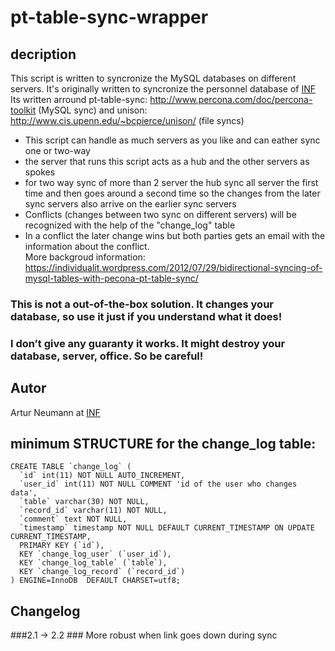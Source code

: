 # pt-table-sync-wrapper #

## decription ##

This script is written to syncronize the MySQL databases on different servers. It's originally written
to syncronize the personnel database of [INF](http://www.inf.org/ "INF")    
Its written arround pt-table-sync: http://www.percona.com/doc/percona-toolkit (MySQL sync)
and unison: http://www.cis.upenn.edu/~bcpierce/unison/ (file syncs)  

* This script can handle as much servers as you like and can eather sync one or two-way
* the server that runs this script acts as a hub and the other servers as spokes
* for two way sync of more than 2 server the hub sync all server the first time and then goes
around a second time so the changes from the later sync servers also arrive on the earlier sync servers
* Conflicts (changes between two sync on different servers) will be recognized with the help of the "change_log" table
* In a conflict the later change wins but both parties gets an email with the information about the conflict.  
More backgroud information: https://individualit.wordpress.com/2012/07/29/bidirectional-syncing-of-mysql-tables-with-pecona-pt-table-sync/  

### This is not a out-of-the-box solution. It changes your database, so use it just if you understand what it does! 
### I don’t give any guaranty it works. It might destroy your database, server, office. So be careful!

## Autor ##

Artur Neumann at [INF](http://www.inf.org/ "INF")

## minimum STRUCTURE for the change_log table: ##
		
	CREATE TABLE `change_log` (
	  `id` int(11) NOT NULL AUTO_INCREMENT,
	  `user_id` int(11) NOT NULL COMMENT 'id of the user who changes data',
	  `table` varchar(30) NOT NULL,
	  `record_id` varchar(11) NOT NULL,
	  `comment` text NOT NULL,
	  `timestamp` timestamp NOT NULL DEFAULT CURRENT_TIMESTAMP ON UPDATE CURRENT_TIMESTAMP,
	  PRIMARY KEY (`id`),
	  KEY `change_log_user` (`user_id`),
	  KEY `change_log_table` (`table`),
	  KEY `change_log_record` (`record_id`)
	) ENGINE=InnoDB  DEFAULT CHARSET=utf8;

## Changelog ##
###2.1 -> 2.2 ###
More robust when link goes down during sync

